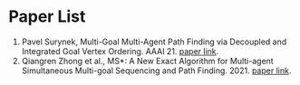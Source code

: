 # Paper List
1. Pavel Surynek, Multi-Goal Multi-Agent Path Finding via Decoupled and Integrated Goal Vertex Ordering. AAAI 21. [paper link](https://ojs.aaai.org/index.php/AAAI/article/download/17472/17279).
2. Qiangren Zhong et al., MS*: A New Exact Algorithm for Multi-agent Simultaneous Multi-goal Sequencing and Path Finding. 2021. [paper link](https://arxiv.org/pdf/2103.09979.pdf).

